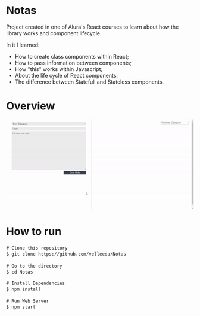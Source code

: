 # Notas

Project created in one of Alura's React courses to learn about how the library works and component lifecycle. <br />

In it I learned: <br />

- How to create class components within React;
- How to pass information between components;
- How "this" works within Javascript;
- About the life cycle of React components;
- The difference between Statefull and Stateless components.

# Overview

![](./public/gifs/default.gif)

# How to run

```
# Clone this repository
$ git clone https://github.com/velleeda/Notas

# Go to the directory
$ cd Notas
```
  
```
# Install Dependencies
$ npm install

# Run Web Server
$ npm start
```
